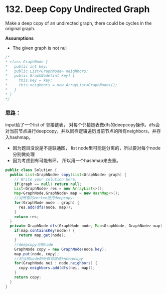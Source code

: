 # 132. Deep Copy Undirected Graph

Make a deep copy of an undirected graph, there could be cycles in the original graph.

**Assumptions**

* The given graph is not nul

```java
/*
* class GraphNode {
*   public int key;
*   public List<GraphNode> neighbors;
*   public GraphNode(int key) {
*     this.key = key;
*     this.neighbors = new ArrayList<GraphNode>();
*   }
* }
*/
```

### 思路：

input给了一个list of 邻接链表， 对每个邻接链表做dfs的deepcopy操作。dfs会对当前节点进行deepcopy，并以同样逻辑遍历当前节点的所有neighbors，并存入hashmap。 

* 因为题目没说是不是联通图， list node里可能是分离的，所以要对每个node分别做处理
* 因为考虑到有可能有环， 所以用一个hashmap来去重。

```java
public class Solution {
  public List<GraphNode> copy(List<GraphNode> graph) {
    // Write your solution here.
    if(graph == null) return null;
    List<GraphNode> res = new ArrayList<>();
    Map<GraphNode,GraphNode> map = new HashMap<>();
    //对所有的vertex进行deepcopy. 
    for(GraphNode node : graph) {
      res.add(dfs(node, map));
    }
    return res;
  }
  private GraphNode dfs(GraphNode node, Map<GraphNode, GraphNode> map) {
    if(map.containsKey(node)) {
      return map.get(node);
    }
    //deepcopy当前node
    GraphNode copy = new GraphNode(node.key);
    map.put(node, copy);
    //对当前node的所有邻居进行deepcopy
    for(GraphNode nei : node.neighbors) {
      copy.neighbors.add(dfs(nei, map));
    }
    return copy;
  }
}
```

